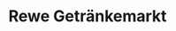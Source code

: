 ---
title: "Rewe Getränkemarkt"
url: /fuldatal/rewe-getraenkemarkt-reinhardswaldstrasse/
shop: Getränke
---